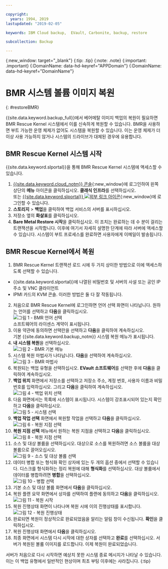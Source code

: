 ```yaml
---

copyright:
  years: 1994, 2019
lastupdated: "2019-02-05"

keywords: IBM Cloud backup,  EVault, Carbonite, backup, restore

subcollection: Backup

---
```

{:new_window: target="_blank"}
{:tip: .tip}
{:note: .note}
{:important: .important}
{:DomainName: data-hd-keyref="APPDomain"}
{:DomainName: data-hd-keyref="DomainName"}

# BMR 시스템 볼륨 이미지 복원
{: #restoreBMR}

{{site.data.keyword.backup_full}}에서 베어메탈 이미지 백업의 복원이 필요하면 BMR Rescue Kernel 시스템에서 이를 신속하게 복원할 수 있습니다. BMR을 사용하면 부트 가능한 운영 체제가 없어도 시스템을 복원할 수 있습니다. 이는 운영 체제가 더 이상 사용 가능하지 않거나 시스템의 드라이브가 대체된 경우에 유용합니다.

## BMR Rescue Kernel 시스템 시작

{{site.data.keyword.slportal}}을 통해 BMR Rescue Kernel 시스템에 액세스할 수 있습니다.
1. [{{site.data.keyword.cloud_notm}} 콘솔](https://{DomainName}){:new_window}에 로그인하여 왼쪽 상단의 **메뉴** 아이콘을 클릭하십시오. **클래식 인프라**를 선택하십시오. <br/>
   또는 [{{site.data.keyword.slportal}} ![외부 링크 아이콘](../../icons/launch-glyph.svg "외부 링크 아이콘")](https://control.softlayer.com/){:new_window}에 로그인할 수 있습니다.
2. **스토리지** > **백업**을 클릭하여 백업 서비스의 서버를 표시하십시오.
3. 저장소 옆의 **화살표**를 클릭하십시오.
4. **Bare Metal Restore 시작**을 클릭하십시오. 이 조치는 완료하는 데 수 분이 걸리는 트랜잭션을 시작합니다. 이후에 여기서 자세히 설명한 단계에 따라 서버에 액세스할 수 있습니다. 시스템이 부트 프로세스를 완료하면 사용자에게 이메일이 발송됩니다.


## BMR Rescue Kernel에서 복원

1. BMR Rescue Kernel 트랜잭션 로드 시에 두 가지 상이한 방법으로 이에 액세스하도록 선택할 수 있습니다.
  - {{site.data.keyword.slportal}}에 나열된 비밀번호 및 서버의 사설 또는 공인 IP 주소 및 VNC 클라이언트
  - IPMI 카드의 KVM 콘솔.
  이러한 방법은 둘 다 잘 작동됩니다.
2. 처음으로 BMR Rescue Kernel에 로그인하면 언어 선택 화면이 나타납니다. 원하는 언어를 선택하고 **다음**을 클릭하십시오.
<br/>![그림 1 - BMR 언어 선택](/images/bmr1.png)<br/> 소프트웨어의 라이센스 계약이 표시됩니다.
3. 이용 약관에 동의하면 선택란을 선택하고 **다음**을 클릭하여 계속하십시오. <br/> 기본 {{site.data.keyword.backup_notm}} 시스템 복원 메뉴가 표시됩니다.
4. **내 시스템 복원**을 선택하십시오.
<br/>![그림 2 - BMR 기본 메뉴](/images/bmr2.png)
5. 시스템 복원 마법사가 나타납니다. **다음**을 선택하여 계속하십시오.
<br/>![그림 3 - BMR 마법사](/images/bmr3.png)
6. 복원되는 백업 유형을 선택하십시오. **EVault 소프트웨어**를 선택한 후에 **다음**을 클릭하여 계속하십시오.
7. **백업 위치** 화면에서 저장소를 선택하고 저장소 주소, 계정 번호, 사용자 이름과 비밀번호를 입력하십시오. 그리고 **다음**을 클릭하여 계속하십시오.
<br/>![그림 4 - 백업 위치 선택](/images/bmr4.png)
8. 다음 화면에서는 목록에 시스템이 표시됩니다. 시스템이 강조표시되어 있는지 확인하고 **다음**을 클릭하십시오.
<br/>![그림 5 - 시스템 선택](/images/bmr5.png)
9. **백업 작업 선택** 화면에서 복원할 작업을 선택하고 **다음**을 클릭하십시오.
<br/>![그림 6 - 복원 지점 선택](/images/bmr6.png)
10. **복원 지점 선택** 메뉴에서 원하는 복원 지점을 선택하고 **다음**을 클릭하십시오.
<br/>![그림 8 - 복원 지점 선택](/images/bmr8.png)
11. 소스 및 대상 볼륨을 선택하십시오. 대상으로 소스를 복원하려면 소스 볼륨을 대상 볼륨으로 끌어오십시오.
<br/>![그림 9 - 소스 및 대상 볼륨 선택](/images/bmr9.png)
12. 데이터 병합 또는 형식화 확인 상자에 있는 두 개의 옵션 중에서 선택할 수 있습니다. 디스크를 형식화하는 정리 복원에 대해 **형식화**를 선택하십시오. 대상 볼륨에서 데이터를 병합하려면 **병합**을 선택하십시오.
<br/>![그림 10 - 병합 선택](/images/bmr10.png)
13. 기본 소스 및 대상 볼륨 화면에서 **다음**을 클릭하십시오.
14. 복원 플랜 요약 화면에서 상자를 선택하여 플랜에 동의하고 **다음**을 클릭하십시오.
<br/>![그림 11 - 복원 시작](/images/bmr11.png)
15. 복원 진행상태 화면이 나타나며 복원 시에 이의 진행상태를 표시합니다.
<br/>![그림 12 - 복원 진행상태](/images/bmr12.png)
16. 완료되면 복원이 정상적으로 완료되었음을 알리는 알림 창이 수신됩니다. **확인**을 클릭하십시오.
17. 복원 진행상태 화면에서 **다음**을 클릭하십시오.
18. 최종 화면에서 시스템 다시 시작에 대한 상자를 선택하고 **완료**를 선택하십시오. 서버가 복원된 볼륨 이미지를 로드합니다.
  이제 복원이 완료되었습니다. <br/>

  서버가 처음으로 다시 시작하면 예상치 못한 시스템 종료 메시지가 나타날 수 있습니다. 이는 이 백업 유형에서 일반적인 현상이며 최초 부팅 이후에는 사라집니다.
  {:tip}
